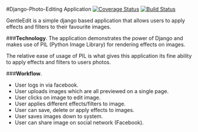 #Django-Photo-Editing Application [![Coverage Status](https://coveralls.io/repos/andela-sjames/django-photo-edit/badge.svg?branch=develop&service=github)](https://coveralls.io/github/andela-sjames/django-photo-edit?branch=develop) [![Build Status](https://travis-ci.org/andela-sjames/django-photo-edit.svg?branch=master)](https://travis-ci.org/andela-sjames/django-photo-edit)

GentleEdit is a simple django based application that allows users to apply effects and filters to their favourite images.

###__Technology__.
The application demonstrates the power of Django and makes use of PIL (Python Image Library) for rendering effects on images.

The relative ease of usage of PIL is what gives this application its fine ability to apply effects and filters to users photos.

###__Workflow__.

* User logs in via facebook.
* User uploads images which are all previewed on a single page.
* User clicks on image to edit image.
* User applies different effects/filters to image.
* User can save, delete or apply effects to images.
* User saves images down to system.
* User can share image on social network (Facebook).


